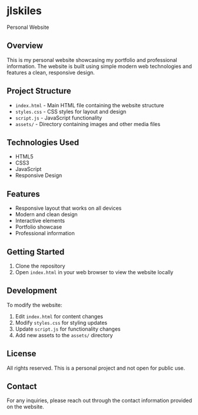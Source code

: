 # jlskiles
Personal Website

## Overview
This is my personal website showcasing my portfolio and professional information. The website is built using simple modern web technologies and features a clean, responsive design.

## Project Structure
- `index.html` - Main HTML file containing the website structure
- `styles.css` - CSS styles for layout and design
- `script.js` - JavaScript functionality
- `assets/` - Directory containing images and other media files

## Technologies Used
- HTML5
- CSS3
- JavaScript
- Responsive Design

## Features
- Responsive layout that works on all devices
- Modern and clean design
- Interactive elements
- Portfolio showcase
- Professional information

## Getting Started
1. Clone the repository
2. Open `index.html` in your web browser to view the website locally

## Development
To modify the website:
1. Edit `index.html` for content changes
2. Modify `styles.css` for styling updates
3. Update `script.js` for functionality changes
4. Add new assets to the `assets/` directory

## License
All rights reserved. This is a personal project and not open for public use.

## Contact
For any inquiries, please reach out through the contact information provided on the website.
